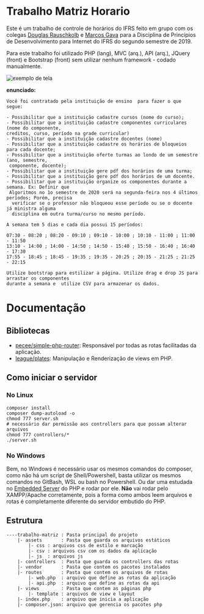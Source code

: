# Trabalho Matriz Horario
Este é um trabalho de controle de horários do IFRS feito em grupo com os colegas [Douglas Rauschkolb]() e <u>Marcos Gava</u> para a Disciplina de Princípios de Desenvolvimento para Internet do IFRS do segundo semestre de 2019.

Para este trabalho foi utilizado PHP (lang), MVC (arq.), API (arq.), JQuery (front) e Bootstrap (front) sem utilizar nenhum framework - codado manualmente.

![exemplo de tela](screen-example.gif)

**enunciado:**
```
Você foi contratado pela instituição de ensino  para fazer o que segue:

- Possibilitar que a instituição cadastre cursos (nome do curso);
- Possibilitar que a instituição cadastre componentes curriculares (nome do componente, 
creditos, curso, período na grade curricular)
- Possibilitar que a instituição cadastre docentes (nome)
- Possibilitar que a instituição cadastre os horários de bloqueios para cada docente;
- Possibilitar que a instituição oferte turmas ao londo de um semestre (ano, semestre,
 componente, docente);
- Possibilitar que a instituição gere pdf dos horários de uma turma;
- Possibilitar que a instituição gere pdf dos horários de um docente.
- Possibilitar que a instituição organize os componentes durante a semana. Ex: Definir que
 Algoritmos no 1o semestre de 2020 será na segunda-feira nos 4 últimos períodos; Porém, precisa
  verificar se o professor não bloqueou esse período ou se o docente já ministra alguma 
  disciplina em outra turma/curso no mesmo período.

A semana tem 5 dias e cada dia possui 15 períodos:

07:30 - 08:20 ; 08:20 - 09:10 ; 09:10 - 10:00 ; 10:10 - 11:00 ; 11:00 - 11:50
13:10 - 14:00 ; 14:00 - 14:50 ; 14:50 - 15:40 ; 15:50 - 16:40 ; 16:40 - 17:30
17:55 - 18:45 ; 18:45 - 19:35 ; 19:35 - 20:25 ; 20:35 - 21:25 ; 21:25 - 22:15

Utilize bootstrap para estilizar a página. Utilize drag e drop JS para arrastar os componentes 
durante a semana e  utilize CSV para armazenar os dados.
```

# Documentação
## Bibliotecas
- [pecee/simple-php-router](https://github.com/skipperbent/simple-php-router): Responsável por todas as rotas facilitadas da aplicação.
- [league/plates](http://platesphp.com/): Manipulação e Renderização de views em PHP.

## Como iniciar o servidor
### No Linux
```shell
composer install
composer dump-autoload -o
chmod 777 server.sh
# necessário dar permissão aos controllers para que possam alterar arquivos 
chmod 777 controllers/*
./server.sh
```
### No Windows
Bem, no Windows é necessário usar os mesmos comandos do composer, como não há um script de Shell/Powershell, basta utilizar os mesmos comandos no GitBash, WSL ou bash no Powershell. Ou dar uma estudada no [Embedded Server](https://www.php.net/manual/pt_BR/features.commandline.webserver.php) do PHP e rodar por ele. **Não** vai rodar pelo XAMPP/Apache corretamente, pois a forma como ambos leem arquivos e rotas é completamente diferente do servidor embutido do PHP.

## Estrutura
```
----trabalho-matriz : Pasta principal do projeto
    |- assets       : Pasta que guarda os arquivos estáticos
        |- css : arquivos css de estilo e marcação
        |- csv : arquivos csv com os dados da aplicação
        |- js  : arquivos js
    |- controllers  : Pasta que guarda os controllers das rotas
    |- vendor       : Pasta que contem os pacotes instalados
    |- routes       : Pasta que contem os arquivos de rotas
        |- web.php  : arquivo que define as rotas da aplicação
        |- api.php  : arquivo que define as rotas da api
    |- views        : Pasta que contem as páginas php
        |- template : arquivos de view e layout
    |- index.php    : arquivo que inicia a aplicação
    |- composer.json: arquivo que gerencia os pacotes php
```

